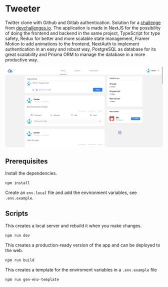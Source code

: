 # Tweeter

Twitter clone with Github and Gitlab authentication. Solution for a [challenge](https://devchallenges.io/challenges/rleoQc34THclWx1cFFKH) from [devchallenges.io](https://devchallenges.io/). The application is made in NextJS for the possibility of doing the frontend and backend in the same project, TypeScript for type safety, Redux for better and more scalable state management, Framer Motion to add animations to the frontend, NextAuth to implement authentication in an easy and robust way, PostgreSQL as database for its great scalability and Prisma ORM to manage the database in a more productive way.

![Screenshot](./screenshot.png)

## Prerequisites

Install the dependencies.

```bash
npm install
```

Create an `env.local` file and add the environment variables, see `.env.example`.

## Scripts

This creates a local server and rebuild it when you make changes.

```bash
npm run dev
```

This creates a production-ready version of the app and can be deployed to the web.

```bash
npm run build
```

This creates a template for the enviroment variables in a `.env.example` file

```bash
npm run gen-env-template
```
